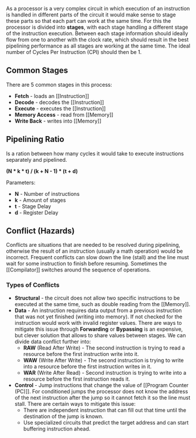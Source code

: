 As a processor is a very complex circuit in which execution of an instruction is handled in different parts of the circuit it would make sense to stage these parts so that each part can work at the same time. For this the processor is divided into **stages**, with each stage handling a different stage of the instruction execution. Between each stage information should ideally flow from one to another with the clock rate, which should result in the best pipelining performance as all stages are working at the same time. The ideal number of Cycles Per Instruction (CPI) should then be 1.
## Common Stages
There are 5 common stages in this process:
- **Fetch** - loads an [[Instruction]]
- **Decode** - decodes the [[Instruction]]
- **Execute** - executes the [[Instruction]]
- **Memory Access** - read from [[Memory]]
- **Write Back** - writes into [[Memory]]

## Pipelining Ratio
Is a ration between how many cycles it would take to execute instructions separately and pipelined.

**(N * k * t) / (k + N - 1) * (t + d)**

Parameters:
- **N** - Number of instructions
- **k** - Amount of stages
- **t** - Stage Delay
- **d** - Register Delay

## Conflict (Hazards)
Conflicts are situations that are needed to be resolved during pipelining, otherwise the result of an instruction (usually a math operation) would be incorrect. Frequent conflicts can slow down the line (stall) and the line must wait for some instruction to finish before resuming. Sometimes the [[Compilator]] switches around the sequence of operations.
### Types of Conflicts
- **Structural** - the circuit does not allow two specific instructions to be executed at the same time, such as double reading from the [[Memory]].
- **Data** - An instruction requires data output from a previous instruction that was not yet finished (writing into memory). If not checked for the instruction would work with invalid register values. There are ways to mitigate this issue through **Forwarding** or **Bypassing** is an expensive, but clever solution that allows to share values between stages. We can divide data conflict further into:
	- **RAW** (Read After Write) - The second instruction is trying to read a resource before the first instruction write into it.  
	- **WAW** (Write After Write) - The second instruction is trying to write into a resource before the first instruction writes in it.
	- **WAR** (Write After Read) - Second instruction is trying to write into a resource before the first instruction reads it.
- **Control** - Jump instructions that change the value of [[Program Counter (PC)]]. For conditioned jumps  the processor does not know the address of the next instruction after the jump so it cannot fetch it so the line must stall. There are certain ways to mitigate this issue:
	- There are independent instruction that can fill out that time until the destination of the jump is known.
	- Use specialized circuits that predict the target address and can start buffering instruction ahead.

